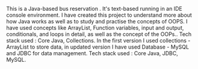 This is a Java-based bus reservation . It's text-based running in an IDE console environment. 
I have created this project to understand more about how Java works as well as to study and practise the concepts of OOPS. 
I have used concepts like ArrayList, Function variables, input and output, conditionals, and loops  in detail, as well as the concept of the OOPs..
Tech stack used : Core Java, Collections.
In the first version I used collections - ArrayList to store data, in updated version I have used Database - MySQL and JDBC for data management.
Tech stack used : Core Java, JDBC, MySQL.
